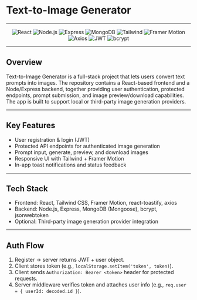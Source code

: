 # Text-to-Image Generator

---

<p align="center">
  <img alt="React" src="https://img.shields.io/badge/React-?logo=react&style=for-the-badge" />
  <img alt="Node.js" src="https://img.shields.io/badge/Node.js-?logo=node.js&style=for-the-badge" />
  <img alt="Express" src="https://img.shields.io/badge/Express-?logo=express&style=for-the-badge" />
  <img alt="MongoDB" src="https://img.shields.io/badge/MongoDB-?logo=mongodb&style=for-the-badge" />
  <img alt="Tailwind" src="https://img.shields.io/badge/TailwindCSS-?logo=tailwindcss&style=for-the-badge" />
  <img alt="Framer Motion" src="https://img.shields.io/badge/Framer%20Motion-?logo=framer&style=for-the-badge" />
  <img alt="Axios" src="https://img.shields.io/badge/Axios-?logo=axios&style=for-the-badge" />
  <img alt="JWT" src="https://img.shields.io/badge/JWT-?logo=jsonwebtokens&style=for-the-badge" />
  <img alt="bcrypt" src="https://img.shields.io/badge/bcrypt-?logo=bcrypt&style=for-the-badge" />
</p>

---

## Overview
Text-to-Image Generator is a full-stack project that lets users convert text prompts into images. The repository contains a React-based frontend and a Node/Express backend, together providing user authentication, protected endpoints, prompt submission, and image preview/download capabilities. The app is built to support local or third-party image generation providers.

---

## Key Features
- User registration & login (JWT)
- Protected API endpoints for authenticated image generation
- Prompt input, generate, preview, and download images
- Responsive UI with Tailwind + Framer Motion
- In-app toast notifications and status feedback

---

## Tech Stack
- Frontend: React, Tailwind CSS, Framer Motion, react-toastify, axios  
- Backend: Node.js, Express, MongoDB (Mongoose), bcrypt, jsonwebtoken  
- Optional: Third-party image generation provider integration

---


## Auth Flow
1. Register → server returns JWT + user object.  
2. Client stores token (e.g., `localStorage.setItem('token', token)`).  
3. Client sends `Authorization: Bearer <token>` header for protected requests.  
4. Server middleware verifies token and attaches user info (e.g., `req.user = { userId: decoded.id }`).



